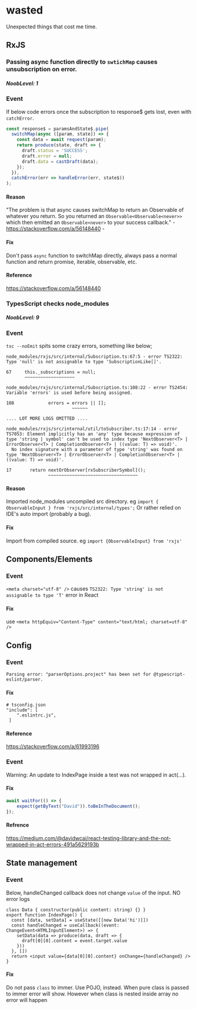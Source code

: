 # wasted
Unexpected things that cost me time.

## RxJS
### Passing async function directly to `swtichMap` causes unsubscription on error.
##### NoobLevel: 1
### Event
If below code errors once the subscription to response$ gets lost, even with `catchError`.
```ts
const response$ = paramsAndState$.pipe(
  switchMap(async ([param, state]) => {
    const data = await request(param);
    return produce(state, draft => {
      draft.status = 'SUCCESS';
      draft.error = null;
      draft.data = castDraft(data);
    });
  }),
  catchError(err => handleError(err, state$))
);
```
#### Reason
"The problem is that async causes switchMap to return an Observable of whatever you return. So you returned an `Observable<Observable<never>>` which then emitted an `Observable<never>` to your success callback." - https://stackoverflow.com/a/56148440 -

#### Fix
Don't pass `async` function to switchMap directly, always pass a normal function and return promise, iterable, observable, etc.

#### Reference
https://stackoverflow.com/a/56148440


### TypesScript checks node_modules 
##### NoobLevel: 9
### Event
`tsc --noEmit` spits some crazy errors, something like below;
```
node_modules/rxjs/src/internal/Subscription.ts:67:5 - error TS2322: Type 'null' is not assignable to type 'SubscriptionLike[]'.

67     this._subscriptions = null;
       ~~~~~~~~~~~~~~~~~~~

node_modules/rxjs/src/internal/Subscription.ts:108:22 - error TS2454: Variable 'errors' is used before being assigned.

108             errors = errors || [];
                         ~~~~~~

.... LOT MORE LOGS OMITTED ....

node_modules/rxjs/src/internal/util/toSubscriber.ts:17:14 - error TS7053: Element implicitly has an 'any' type because expression of type 'string | symbol' can't be used to index type 'NextObserver<T> | ErrorObserver<T> | CompletionObserver<T> | ((value: T) => void)'.
  No index signature with a parameter of type 'string' was found on type 'NextObserver<T> | ErrorObserver<T> | CompletionObserver<T> | ((value: T) => void)'.

17       return nextOrObserver[rxSubscriberSymbol]();
                ~~~~~~~~~~~~~~~~~~~~~~~~~~~~~~~~~~
```
#### Reason
Imported node_modules uncompiled src directory. eg `import { ObservableInput } from 'rxjs/src/internal/types';`
Or rather relied on IDE's auto import (probably a bug).

#### Fix
Import from compiled source. eg `import {ObservableInput} from 'rxjs'`

## Components/Elements
### Event
`<meta charset="utf-8" />` causes `TS2322: Type 'string' is not assignable to type 'T'` error in React

#### Fix
use `<meta httpEquiv="Content-Type" content="text/html; charset=utf-8" />`



## Config
### Event
`Parsing error: "parserOptions.project" has been set for @typescript-eslint/parser.`

#### Fix
```
# tsconfig.json
"include": [
    ".eslintrc.js",
 ]
```

#### Reference
https://stackoverflow.com/a/61993196


### Event
Warning: An update to IndexPage inside a test was not wrapped in act(...).

#### Fix
```ts
await waitFor(() => {
    expect(getByText("David")).toBeInTheDocument();
});
```

#### Refrence
https://medium.com/@davidwcai/react-testing-library-and-the-not-wrapped-in-act-errors-491a5629193b

## State management
### Event
Below, handleChanged callback does not change `value` of the input. NO error logs
```tsx
class Data { constructor(public content: string) {} }
export function IndexPage() {
  const [data, setData] = useState([[new Data('hi')]])
  const handleChanged = useCallback((event: ChangeEvent<HTMLInputElement>) => {
    setData(data => produce(data, draft => {
      draft[0][0].content = event.target.value
    }))
  }, [])
  return <input value={data[0][0].content} onChange={handleChanged} />
}
```

#### Fix
Do not pass `class` to immer. Use POJO, instead. When pure class is passed to immer error will show. 
However when class is nested inside array no error will happen

